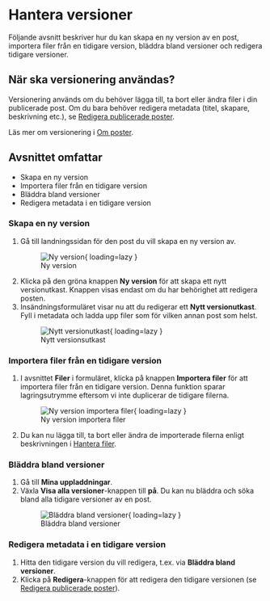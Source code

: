# Hantera versioner

Följande avsnitt beskriver hur du kan skapa en ny version av en post, importera filer från en tidigare version, bläddra bland versioner och redigera tidigare versioner.

## När ska versionering användas?

Versionering används om du behöver lägga till, ta bort eller ändra filer i din publicerade post. Om du bara behöver redigera metadata (titel, skapare, beskrivning etc.), se [Redigera publicerade poster](./manage_records.md#redigera-publicerade-poster).

Läs mer om versionering i [Om poster](./about_records.md).

## Avsnittet omfattar

- Skapa en ny version
- Importera filer från en tidigare version
- Bläddra bland versioner
- Redigera metadata i en tidigare version

### Skapa en ny version

1. Gå till landningssidan för den post du vill skapa en ny version av.
        <figure markdown="span">
        ![Ny version](assets/images/record-manage-versions.png){ loading=lazy }
        <figcaption>Ny version</figcaption>
        </figure>
2. Klicka på den gröna knappen **Ny version** för att skapa ett nytt versionutkast. Knappen visas endast om du har behörighet att redigera posten.
3. Insändningsformuläret visar nu att du redigerar ett **Nytt versionutkast**. Fyll i metadata och ladda upp filer som för vilken annan post som helst.
        <figure markdown="span">
        ![Nytt versionutkast](assets/images/versioning-new-draft.png){ loading=lazy }
        <figcaption>Nytt versionsutkast</figcaption>
        </figure>

### Importera filer från en tidigare version

1. I avsnittet **Filer** i formuläret, klicka på knappen **Importera filer** för att importera filer från en tidigare version. Denna funktion sparar lagringsutrymme eftersom vi inte duplicerar de tidigare filerna.
        <figure markdown="span">
        ![Ny version importera filer](assets/images/versioning-import-files.png){ loading=lazy }
        <figcaption>Ny version importera filer</figcaption>
        </figure>
2. Du kan nu lägga till, ta bort eller ändra de importerade filerna enligt beskrivningen i [Hantera filer](./manage_files.md).

### Bläddra bland versioner

1. Gå till **Mina uppladdningar**.
2. Växla **Visa alla versioner**-knappen till **på**. Du kan nu bläddra och söka bland alla tidigare versioner av en post.
        <figure markdown="span">
        ![Bläddra bland versioner](assets/images/versioning-view-all.png){ loading=lazy }
        <figcaption>Bläddra bland versioner</figcaption>
        </figure>

### Redigera metadata i en tidigare version

1. Hitta den tidigare version du vill redigera, t.ex. via **Bläddra bland versioner**.
2. Klicka på **Redigera**-knappen för att redigera den tidigare versionen (se [Redigera publicerade poster](./manage_records.md#redigera-publicerade-poster)).
